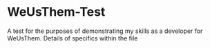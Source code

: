 # WeUsThem-Test

A test for the purposes of demonstrating my skills as a developer for WeUsThem. Details of specifics within the file  

